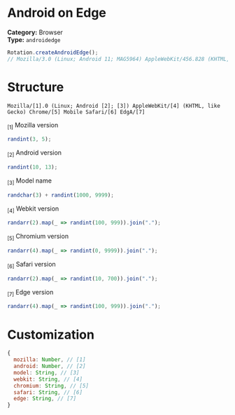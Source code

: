 # Android on Edge
**Category:** Browser <br>
**Type:** `androidedge`

```javascript
Rotation.createAndroidEdge();
// Mozilla/3.0 (Linux; Android 11; MAG5964) AppleWebKit/456.828 (KHTML, like Gecko) Chrome/4717.7741.4978.7134 Mobile Safari/234.351 EdgA/931
```

# Structure
```
Mozilla/[1].0 (Linux; Android [2]; [3]) AppleWebKit/[4] (KHTML, like Gecko) Chrome/[5] Mobile Safari/[6] EdgA/[7]
```

<sub>[1]</sub> Mozilla version <br>
```javascript
randint(3, 5);
```

<sub>[2]</sub> Android version <br>
```javascript
randint(10, 13);
```

<sub>[3]</sub> Model name <br>
```javascript
randchar(3) + randint(1000, 9999);
```

<sub>[4]</sub> Webkit version <br>
```javascript
randarr(2).map(_ => randint(100, 999)).join(".");
```

<sub>[5]</sub> Chromium version <br>
```javascript
randarr(4).map(_ => randint(0, 9999)).join(".");
```

<sub>[6]</sub> Safari version <br>
```javascript
randarr(2).map(_ => randint(10, 700)).join(".");
```

<sub>[7]</sub> Edge version <br>
```javascript
randarr(4).map(_ => randint(100, 999)).join(".");
```

# Customization
```javascript
{
  mozilla: Number, // [1]
  android: Number, // [2]
  model: String, // [3]
  webkit: String, // [4]
  chromium: String, // [5]
  safari: String, // [6]
  edge: String, // [7]
}
```